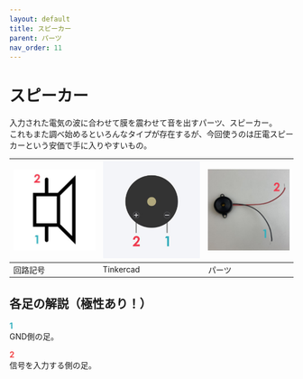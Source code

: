```yaml
---
layout: default
title: スピーカー
parent: パーツ
nav_order: 11
---
```


# スピーカー
入力された電気の波に合わせて膜を震わせて音を出すパーツ、スピーカー。<br>
これもまた調べ始めるといろんなタイプが存在するが、今回使うのは圧電スピーカーという安価で手に入りやすいもの。

|![回路記号](../images/component/speaker/speaker_icon.jpg)|![Tinkercad](../images/component/speaker/speaker_tinkercad.jpg)|![実物](../images/component/speaker/speaker_pinout.jpg)|
|:--|:--|:--|
|回路記号|Tinkercad|パーツ|

## 各足の解説（極性あり！）

<span style="color:#36b1bf">**1**</span><br>
GND側の足。

<span style="color:#f2484b">**2**</span><br>
信号を入力する側の足。
